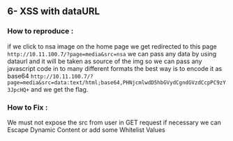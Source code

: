 ## 6- XSS with dataURL
### How to reproduce :
if we click to nsa image on the home page
we get redirected to this page
`http://10.11.100.7/?page=media&src=nsa`
we can pass any data by using dataurl and it will be taken as source of the img
so we can pass any javascript code in to many different formats
the best way is to encode it as base64
`http://10.11.100.7/?page=media&src=data:text/html;base64,PHNjcmlwdD5hbGVydCgndGVzdCcpPC9zY3JpcHQ+`
and we get the flag.
### How to Fix :
We must not expose the src from user in GET request if necessary we can Escape Dynamic Content or add some Whitelist Values
